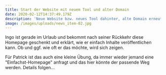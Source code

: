 ```yaml
---
title: Start der Website mit neuem Tool und alter Domain
date: 2020-02-12T14:37:49.179Z
description: 'Neue Website bzw. neues Tool dahinter, alte Domain erneut registiert'
image: /images/uploads/news_item-02.jpg
---
```

Ingo ist gerade im Urlaub und bekommt nach seiner Rückkehr diese Homepage geschenkt und erklärt, wie er einfach Inhalte veröffentlichen kann. Ob und ggf. wie oft er das möchte, wird sich zeigen.

Für Patrick ist das auch eine kleine Übung, da immer wieder jemand eine "Einfachst-Homepage" anfragt und das hier könnte der passende Weg werden. Details folgen...
